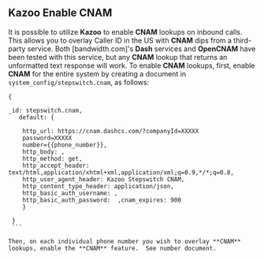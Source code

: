 ## Kazoo Enable CNAM

It is possible to utilize **Kazoo** to enable **CNAM** lookups on inbound calls. This allows you to overlay Caller ID in the US with **CNAM** dips from a third-party service. Both [bandwidth.com]'s **Dash** services and **OpenCNAM** have been tested with this service, but any **CNAM** lookup that returns an unformatted text response will work. To enable **CNAM** lookups, first, enable **CNAM** for the entire system by creating a document in `system_config/stepswitch.cnam`, as follows:


```
{
   
_id: stepswitch.cnam,
   default: {
       
    http_url: https://cnam.dashcs.com/?companyId=XXXXX
    password=XXXXX
    number={{phone_number}},       
    http_body: ,   
    http_method: get,       
    http_accept_header: text/html,application/xhtml+xml,application/xml;q=0.9,*/*;q=0.8,      
    http_user_agent_header: Kazoo Stepswitch CNAM,       
    http_content_type_header: application/json,
    http_basic_auth_username: ,       
    http_basic_auth_password:  ,cnam_expires: 900
    }
   
 }
 ```
 
Then, on each individual phone number you wish to overlay **CNAM** lookups, enable the **CNAM** feature.  See number document.
 
